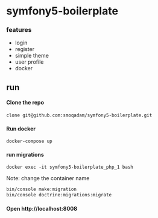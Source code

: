 # symfony5-boilerplate

### features

- login
- register
- simple theme
- user profile
- docker

## run

#### Clone the repo
`clone git@github.com:smoqadam/symfony5-boilerplate.git`

#### Run docker

`docker-compose up` 

#### run migrations

`docker exec -it symfony5-boilerplate_php_1 bash` 

Note: change the container name

```bash
bin/console make:migration
bin/console doctrine:migrations:migrate
```

#### Open http://localhost:8008



